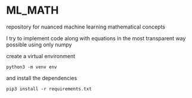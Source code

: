 # ML_MATH

repository for nuanced machine learning mathematical concepts 

I try to implement code along with equations in the most transparent way possible 
using only numpy

create a virtual environment

`python3 -m venv env`

and install the dependencies

`pip3 install -r requirements.txt`
